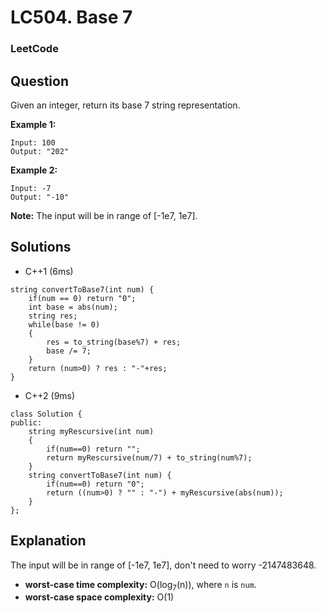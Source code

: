 # LC504. Base 7

### LeetCode

## Question

Given an integer, return its base 7 string representation.

**Example 1:**

```
Input: 100
Output: "202"
```

**Example 2:**

```
Input: -7
Output: "-10"
```

**Note:** The input will be in range of [-1e7, 1e7].

## Solutions

* C++1 (6ms)
```
string convertToBase7(int num) {
    if(num == 0) return "0";
    int base = abs(num);
    string res;
    while(base != 0)
    {
        res = to_string(base%7) + res;
        base /= 7;
    }
    return (num>0) ? res : "-"+res;
}
```

* C++2 (9ms)
```
class Solution {
public:
    string myRescursive(int num)
    {
        if(num==0) return "";
        return myRescursive(num/7) + to_string(num%7);
    }
    string convertToBase7(int num) {
        if(num==0) return "0";
        return ((num>0) ? "" : "-") + myRescursive(abs(num));
    }
};
```

## Explanation

The input will be in range of [-1e7, 1e7], don't need to worry -2147483648.

* **worst-case time complexity:** O(log<sub>7</sub>(n)), where `n` is `num`.
* **worst-case space complexity:** O(1)